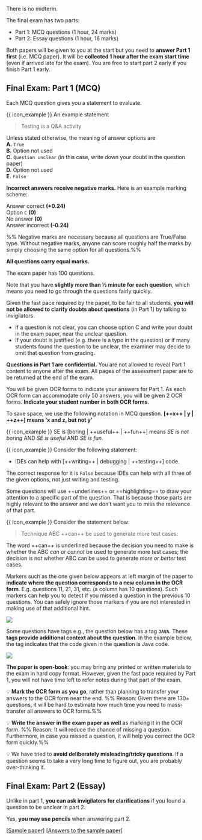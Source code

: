 There is no midterm.  

The final exam has two parts: 
* Part 1: MCQ questions (1 hour, 24 marks) 
* Part 2: Essay questions (1 hour, 16 marks)

Both papers will be given to you at the start but you need to **answer Part 1 first** (i.e. MCQ paper). It will be **collected 1 hour after the exam start time** (even if arrived late for the exam). You are free to start part 2 early if you finish Part 1 early.

## Final Exam: Part 1 (MCQ)

Each MCQ question gives you a statement to evaluate. 

<tip-box> 

{{ icon_example }} An example statement

>Testing is a Q&A activity

</tip-box>


Unless stated otherwise, the meaning of answer options are<br>
**A.** `True`<br>
**B.** Option not used<br>
**C.** `Question unclear` (in this case, write down your doubt in the question paper)<br>
**D.** Option not used<br>
**E.** `False`


**Incorrect answers receive negative marks.** Here is an example marking scheme:

Answer correct **(+0.24)**<br>
Option `C`  **(0)**<br>
No answer  **(0)**<br>
Answer incorrect **(-0.24)**<br>

%%&nbsp;Negative marks are necessary because all questions are True/False type. Without negative marks, anyone can score roughly half the marks by simply choosing the same option for all questions.%%

**All questions carry equal marks.**
 
The exam paper has 100 questions.  

Note that you have **slightly more than ½ minute for each question**, which means you need to go through the questions fairly quickly.

Given the fast pace required by the paper, to be fair to all students, **you will not be allowed to clarify doubts about questions** (in Part 1) by talking to invigilators. 
* If a question is not clear, you can choose option C and write your doubt in the exam paper, near the unclear question. 
* If your doubt is justified (e.g. there is a typo in the question) or if many students found the question to be unclear, the examiner may decide to omit that question from grading.

**Questions in Part 1 are confidential.** You are not allowed to reveal Part 1 content to anyone after the exam. All pages of the assessment paper are to be returned at the end of the exam.

You will be given OCR forms to indicate your answers for Part 1. As each OCR form can accommodate only 50 answers, you will be given 2 OCR forms. **Indicate your student number in both OCR forms**. 

To save space, we use the following notation in MCQ question.
 **[++x++ | y | ++z++] means ‘x and z, but not y’**

<tip-box> 

{{ icon_example }} SE is [boring | ++useful++ | ++fun++] means _SE is not boring_ AND _SE is useful_ AND _SE is fun_.

{{ icon_example }} Consider the following statement:

* IDEs can help with [++writing++ | debugging | ++testing++] code.

The correct response for it is `False` because IDEs can help with all three of the given options, not just writing and testing.

</tip-box>

Some questions will use ++underlines++ or ==highlighting== to draw your attention to a specific part of the question. That is because those parts are highly relevant to the answer and we don’t want you to miss the relevance of that part.

<tip-box> 

{{ icon_example }} Consider the statement below:
  
> Technique ABC ++can++ be used to generate more test cases. 

The word ++can++ is underlined because the decision you need to make is whether the ABC _can or cannot_ be used to generate more test cases; the decision is not whether ABC can be used to generate _more or better_ test cases.

</tip-box>

Markers such as the one given below appears at left margin of the paper to **indicate where the question corresponds to a new column in the OCR form**. E.g. questions 11, 21, 31, etc. (a column has 10 questions). Such markers can help you to detect if you missed a question in the previous 10 questions. You can safely ignore those markers if you are not interested in making use of that additional hint.

<img src="{{baseUrl}}/admin/images/columnMarker.png" /><br>

Some questions have tags e.g., the question below has a tag  **`JAVA`**. These **tags provide additional context about the question**. In the example below, the tag indicates that the code given in the question is Java code.

<img src="{{baseUrl}}/admin/images/contextTag.png" /><br>

**The paper is open-book**: you may bring any printed or written materials to the exam in hard copy format. 
However, given the fast pace required by Part 1, you will not have time left to refer notes during that part of the exam. 

:bulb: **Mark the OCR form as you go**, rather than planning to transfer your answers to the OCR form near the end. %%&nbsp;Reason: Given there are 130+ questions, it will be hard to estimate how much time you need to mass-transfer all answers to OCR forms.%%

:bulb: **Write the answer in the exam paper as well** as marking it in the OCR form. %%&nbsp;Reason: It will reduce the chance of missing a question. Furthermore, in case you missed a question, it will help you correct the OCR form quickly.%%

:bulb: We have tried to **avoid deliberately misleading/tricky questions**. If a question seems to take a very long time to figure out, you are probably over-thinking it.


## Final Exam: Part 2 (Essay)

Unlike in part 1, **you can ask invigilators for clarifications** if you found a question to be unclear in part 2.

Yes, **you may use pencils** when answering part 2. 

[[Sample paper](http://www.comp.nus.edu.sg/~cs2103/AY1718S1/files/Practice%20Exam%20Paper%20-%20Part%202.pdf)]
[[Answers to the sample paper](http://www.comp.nus.edu.sg/~cs2103/AY1718S1/files/Practice%20Exam%20Paper%20-%20Part%202%20(answers).pdf)]

  

